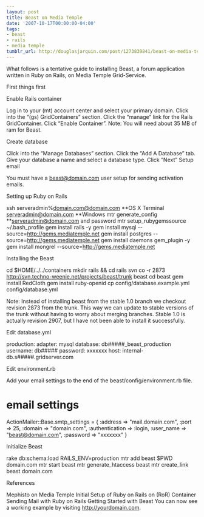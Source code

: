 ```yaml
---
layout: post
title: Beast on Media Temple
date: '2007-10-17T00:00:00-04:00'
tags:
- beast
- rails
- media temple
tumblr_url: http://douglasjarquin.com/post/1273839841/beast-on-media-temple
---
```

What follows is a tentative guide to installing Beast, a forum application written in Ruby on Rails, on Media Temple Grid-Service.

First things first

Enable Rails container

Log in to your (mt) account center and select your primary domain.
Click into the “(gs) GridContainers” section.
Click the “manage” link for the Rails GridContainer.
Click “Enable Container”.
Note: You will need about 35 MB of ram for Beast.

Create database

Click into the “Manage Databases” section.
Click the “Add A Database” tab.
Give your database a name and select a database type.
Click “Next”
Setup email

You must have a beast@domain.com user setup for sending activation emails.

Setting up Ruby on Rails

ssh serveradmin%domain.com@domain.com **OS X Terminal
serveradmin@domain.com **Windows
mtr generate_config **serveradmin@domain.com and password
mtr setup_rubygemssource ~/.bash_profile
gem install rails -y
gem install mysql --source=http://gems.mediatemple.net
gem install postgres --source=http://gems.mediatemple.net
gem install daemons gem_plugin -y
gem install mongrel --source=http://gems.mediatemple.net


Installing the Beast

cd $HOME/../../containers
mkdir rails &amp;&amp; cd rails
svn co -r 2873 http://svn.techno-weenie.net/projects/beast/trunk beast
cd beast
gem install RedCloth
gem install ruby-openid
cp config/database.example.yml config/database.yml


Note: Instead of installing beast from the stable 1.0 branch we checkout revision 2873 from the trunk. This way we can update to stable versions of the trunk without having to worry about merging branches. Stable 1.0 is actually revision 2907, but I have not been able to install it successfully.

Edit database.yml

production:
adapter: mysql
database: db#####_beast_production
username: db#####
password: xxxxxxx
host: internal-db.s#####.gridserver.com


Edit environment.rb

Add your email settings to the end of the beast/config/environment.rb file.

# email settings
ActionMailer::Base.smtp_settings = {
  :address =&gt; "mail.domain.com",
  :port =&gt; 25,
  :domain =&gt; "domain.com",
  :authentication =&gt; :login,
  :user_name =&gt; "beast@domain.com",
  :password =&gt; "xxxxxxx"
}


Initialize Beast

rake db:schema:load RAILS_ENV=production
mtr add beast $PWD domain.com
mtr start beast
mtr generate_htaccess beast
mtr create_link beast domain.com


References

Mephisto on Media Temple
Initial Setup of Ruby on Rails on (RoR) Container
Sending Mail with Ruby on Rails
Getting Started with Beast
You can now see a working example by visiting http://yourdomain.com.
